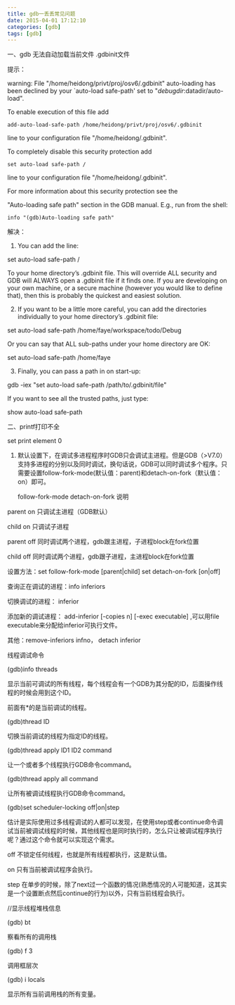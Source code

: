 ```yaml
---
title: gdb一丢丢常见问题
date: 2015-04-01 17:12:10
categories: [gdb]
tags: [gdb]
---
```


一、gdb 无法自动加载当前文件 .gdbinit文件

提示：

warning: File "/home/heidong/privt/proj/osv6/.gdbinit" auto-loading has been declined by your `auto-load safe-path' set to "$debugdir:$datadir/auto-load".

To enable execution of this file add

    add-auto-load-safe-path /home/heidong/privt/proj/osv6/.gdbinit

line to your configuration file "/home/heidong/.gdbinit".

To completely disable this security protection add

    set auto-load safe-path /

line to your configuration file "/home/heidong/.gdbinit".

For more information about this security protection see the

"Auto-loading safe path" section in the GDB manual.  E.g., run from the shell:

    info "(gdb)Auto-loading safe path"

解决：

1. You can add the line:

set auto-load safe-path /

To your home directory’s .gdbinit file. This will override ALL security and GDB will ALWAYS open a .gdbinit file if it finds one. If you are developing on your own machine, or a secure machine (however you would like to define that), then this is probably the quickest and easiest solution.

2. If you want to be a little more careful, you can add the directories individually to your home directory’s .gdbinit file:

set auto-load safe-path /home/faye/workspace/todo/Debug

Or you can say that ALL sub-paths under your home directory are OK:

set auto-load safe-path /home/faye

3. Finally, you can pass a path in on start-up:

gdb -iex "set auto-load safe-path /path/to/.gdbinit/file"

If you want to see all the trusted paths, just type:

show auto-load safe-path

二、printf打印不全

set print element 0

1. 默认设置下，在调试多进程程序时GDB只会调试主进程。但是GDB（>V7.0）支持多进程的分别以及同时调试，换句话说，GDB可以同时调试多个程序。只需要设置follow-fork-mode(默认值：parent)和detach-on-fork（默认值：on）即可。

    follow-fork-mode  detach-on-fork   说明

parent                   on               只调试主进程（GDB默认）

child                     on               只调试子进程

parent                   off              同时调试两个进程，gdb跟主进程，子进程block在fork位置

child                     off              同时调试两个进程，gdb跟子进程，主进程block在fork位置

   设置方法：set follow-fork-mode [parent|child]   set detach-on-fork [on|off]

   查询正在调试的进程：info inferiors

   切换调试的进程： inferior

   添加新的调试进程： add-inferior [-copies n] [-exec executable] ,可以用file executable来分配给inferior可执行文件。

   其他：remove-inferiors infno， detach inferior

线程调试命令

(gdb)info threads

显示当前可调试的所有线程，每个线程会有一个GDB为其分配的ID，后面操作线程的时候会用到这个ID。

前面有*的是当前调试的线程。

(gdb)thread ID

切换当前调试的线程为指定ID的线程。

(gdb)thread apply ID1 ID2 command

让一个或者多个线程执行GDB命令command。

(gdb)thread apply all command

让所有被调试线程执行GDB命令command。

(gdb)set scheduler-locking off|on|step

估计是实际使用过多线程调试的人都可以发现，在使用step或者continue命令调试当前被调试线程的时候，其他线程也是同时执行的，怎么只让被调试程序执行呢？通过这个命令就可以实现这个需求。

off 不锁定任何线程，也就是所有线程都执行，这是默认值。

on 只有当前被调试程序会执行。

step 在单步的时候，除了next过一个函数的情况(熟悉情况的人可能知道，这其实是一个设置断点然后continue的行为)以外，只有当前线程会执行。

//显示线程堆栈信息

(gdb) bt

察看所有的调用栈

(gdb) f 3

调用框层次

(gdb) i locals

显示所有当前调用栈的所有变量。
